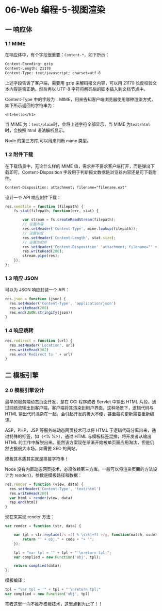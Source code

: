 # 06-Web 编程-5-视图渲染

## 一 响应体

### 1.1 MIME

在响应体中，有个字段很重要：`Content-*`，如下所示：

```txt
Content-Encoding: gzip
Content-Length: 21170
Content-Type: text/javascript; charset=utf-8
```

上述字段告诉了客户端，需要用 gzip 来解码报文内容，可以用 21170 长度校验文本内容是否正确，然后再以 UTF-8 字符将解码后的脚本插入到文档节点中。

Content-Type 中的字段为：MIME，用来告知客户端浏览器使用哪种渲染方式，如下所示返回的字符串为：

```txt
<h1>hello</h1>
```

当 MIME 为：`text/plain`时，会将上述字符全部显示，当 MIME 为`text/html`时，会按照 html 语法解析显示。

Node 的第三方库,可以用来判断 mime 类型。

### 1.2 附件下载

在下载场景中，无论什么样的 MIME 值，需求并不要求客户端打开，而是弹出下载即可。Content-Disposition 字段用于判断报文数据是浏览器内容还是可下载附件。

```txt
Content-Disposition: attachment; filename="filename.ext"
```

设计一个 API 响应附件下载：

```js
res.sendfile = function (filepath) {
    fs.stat(filepath, function(err, stat) {

        var stream = fs.createReadStream(filepath);
        // 设置内容
        res.setHeader('Content-Type', mime.lookup(filepath));
        // 设置长度
        res.setHeader('Content-Length', stat.size);
        // 设置为附件
        res.setHeader('Content-Disposition' 'attachment; filename="' + path.basename(filepath) + '"');
        res.writeHead(200);
        stream.pipe(res);
    });
};
```

### 1.3 响应 JSON

可以为 JSON 响应封装一个 API：

```js
res.json = function (json) {
  res.setHeader('Content-Type', 'application/json')
  res.writeHead(200)
  res.end(JSON.stringify(json))
}
```

### 1.4 响应跳转

```js
res.redirect = function (url) {
  res.setHeader('Location', url)
  res.writeHead(302)
  res.end('Redirect to ' + url)
}
```

## 二 模板引擎

### 2.0 模板引擎设计

最早的服务端动态页面开发，是在 CGI 程序或者 Servlet 中输出 HTML 片段，通过网络流输出到客户端，客户端将其渲染到用户界面。这种场景下，逻辑代码与 HTML 输出代码混杂在一起，会引起开发的极大不便，甚至每次更新需要重新编译。

ASP，PHP，JSP 等服务端动态网页技术可以将 HTML 于逻辑代码分离出来，通过特殊的标签，如（<% %>），通过 HTML 与模板标签混排，将开发者从输出 HTML 的工作中解脱出来。虽然该方案现在渐渐开始被单页面应用淘汰，但是仍然占据很大市场，如需要 SEO 的网站。

模板其本质其实就是拼接字符串！

Node 没有内置动态网页技术，必须依赖第三方库。一般可以将渲染页面的方法设计为 render()，参数是模板路径和数据：

```js
res.render = function (view, data) {
  res.setHeader('Content-Type', 'text/html')
  res.writeHead(200)
  var html = render(view, data)
  res.end(html)
}
```

现在来实现 render 方法：

```js
var render = function (str, data) {

    var tpl = str.replace(/< =([ % \s\S]+?) >/g, function(match, code) { %
        return "' + obj." + code + "+ '";
    });

    tpl = "var tpl = '" + tpl + "'\nreturn tpl;";
    var complied = new Function('obj', tpl);

    return complied(data);
};
```

模板编译：

```js
tpl = "var tpl = '" + tpl + "'\nreturn tpl;"
var complied = new Function('obj', tpl)
```

笔者这里一向不推荐模板技术，这里点到为止了！！

